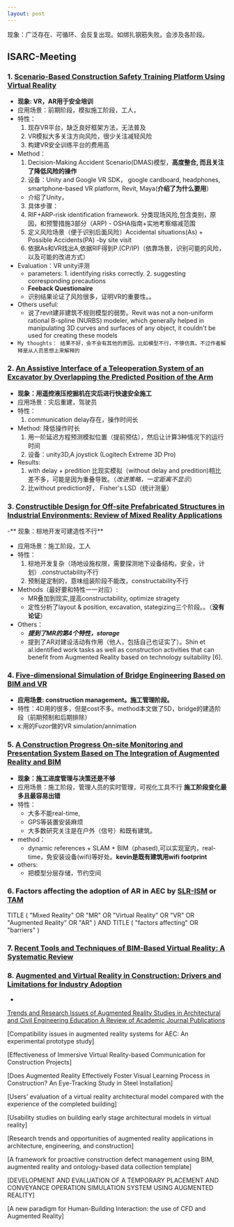 ```yaml
---
layout: post
---
```

现象：广泛存在、可循环、会反复出现。如绑扎钢筋失败。会涉及各阶段。
## ISARC-Meeting
### 1. [Scenario-Based Construction Safety Training Platform Using Virtual Reality](https://www.iaarc.org/publications/fulltext/ISARC_2020_Paper_379.pdf)
  - **现象: VR，AR用于安全培训**
  - 应用场景：前期阶段，模拟施工阶段，工人，
  - 特性： 
    1. 现存VR平台，缺乏良好框架方法，无法普及
    2. VR模拟大多关注方向风险，很少关注减轻风险
    3. 构建VR安全训练平台的费用高
  - Method：
    1. Decision-Making Accident Scenario(DMAS)模型，**高度整合, 而且关注了降低风险的操作**
    2. 设备：Unity and Google VR SDK， google cardboard, headphones, smartphone-based VR platform, Revit, Maya(**介绍了为什么要用**）
      - 介绍了Unity，
    3. 具体步骤：
      1. RIF+ARP-risk identification framework. 分类现场风险,包含类别，原因，和预警措施3部分（ARP)
        - OSHA指南+实地考察缩减范围
      2. 定义风险场景（便于识别后面风险）Accidental situations(As) + Possible Accidents(PA) -by site visit
      3. 依据As和VR找出A,依据RIF得到P.(CP/IP)（依靠场景，识别可能的风险，以及可能的改进方式）
  - Evaluation：VR unity评测
    - parameters: 1. identifying risks correctly. 2. suggesting corresponding precautions
    - **Feeback Questionaire**
    - 识别结果论证了风险很多，证明VR的重要性。。
  - Others useful: 
    - 说了revit建非建筑不规则模型的弱势。Revit was not a non-uniform rational B-spline (NURBS) modeler, which generally helped in manipulating 3D curves and surfaces of any object, it couldn't be used for creating these models
  - `My thoughts： 结果不好，会不会有其他的原因。比如模型不行，不够仿真。不过作者解释是从人员思想上来解释的`
  
### 2. [An Assistive Interface of a Teleoperation System of an Excavator by Overlapping the Predicted Position of the Arm](https://www.iaarc.org/publications/fulltext/ISARC_2020_Paper_97.pdf)
  - **现象：用遥控液压挖掘机在灾后进行快速安全施工**
  - 应用场景：灾后重建，驾驶员
  - 特性：
    1. communication delay存在，操作时间长
  - Method: 降低操作时长
    1. 用一阶延迟方程预测模拟位置（提前预估），然后让计算3种情况下的运行时间
    2. 设备：unity3D,A joystick (Logitech Extreme 3D Pro)
  - Results:
    1. with delay + predition 比现实模拟（without delay and predition)相比差不多，可能是因为重叠导致。（*改进策略，一定距离不显示*）
    2. 比without prediction好， Fisher's LSD（统计测量）
    
### 3. [Constructible Design for Off-site Prefabricated Structures in Industrial Environments: Review of Mixed Reality Applications](https://www.iaarc.org/publications/fulltext/ISARC_2020_Paper_127.pdf)
  -** 现象：棕地开发可建造性不行**
  - 应用场景：施工阶段，工人
  - 特性： 
    1. 棕地开发复杂（场地设施权限，需要探测地下设备结构，安全，计划）.constructability不行
    2. 预制是定制的，意味组装阶段不能改，constructability不行
  - Methods（最好要和特性一一对应）: 
    - MR叠加到现实,提高constructability, optimize stragety
    - 定性分析了layout & position, excavation, stategizing三个阶段。。（**没有论证**）
  - Others：
    - ***提到了MR的第4个特性，storage***
    - 提到了AR对建设活动有作用（他人，包括自己也证实了）。Shin et al.identified work tasks as well as construction activities that can benefit from Augmented Reality based on technology suitability [6].

### 4. [Five-dimensional Simulation of Bridge Engineering Based on BIM and VR](https://www.iaarc.org/publications/fulltext/ISARC_2020_Paper_14.pdf)
  - **应用场景: construction management。施工管理阶段。**
  - 特性：4D用的很多，但是cost不多。method本文做了5D，bridge的建造阶段（前期预制和后期排除）
  - x:用的Fuzor做的VR simulation/annimation
  
### 5. [A Construction Progress On-site Monitoring and Presentation System Based on The Integration of Augmented Reality and BIM](https://www.iaarc.org/publications/fulltext/ISARC_2020_Paper_41.pdf)
  - **现象：施工进度管理与决策还是不够**
  - 应用场景：施工阶段，管理人员的实时管理，可视化工具不行 **施工阶段变化最多且最容易出错**
  - 特性：
    - 大多不能real-time,
    - GPS等装置安装麻烦
    - 大多数研究关注是在户外（信号）和既有建筑。
  - method：
    - dynamic references + SLAM + BIM（phased),可以实现室内，real-time，免安装设备(wifi)等好处。**kevin是既有建筑用wifi footprint**
  - others:
    - 把模型分层存储，节约空间
    
### 6. Factors affecting the adoption of AR in AEC by [SLR-ISM](https://link.springer.com/article/10.1007/s10901-019-09674-y) or [TAM](https://baike.baidu.com/item/%E6%8A%80%E6%9C%AF%E6%8E%A5%E5%8F%97%E6%A8%A1%E5%9E%8B/2184121?fr=aladdin)
TITLE ( "Mixed Reality"  OR  "MR"  OR  "Virtual Reality"  OR  "VR"  OR  "Augmented Reality"  OR  "AR" )  AND  TITLE ( "factors affecting"  OR  "barriers" ) 

### 7. [Recent Tools and Techniques of BIM‑Based Virtual Reality: A Systematic Review](https://sci-hub.do/10.1007/s11831-019-09386-0)

### 8. [Augmented and Virtual Reality in Construction: Drivers and Limitations for Industry Adoption](https://ascelibrary.org/doi/pdf/10.1061/%28ASCE%29CO.1943-7862.0001844)
  - 


[Trends and Research Issues of Augmented Reality Studies in Architectural and Civil Engineering Education A Review of Academic Journal Publications](https://sci-hub.do/https://doi.org/10.3390/app9091840)

[Compatibility issues in augmented reality systems for AEC: An experimental prototype study]

[Effectiveness of Immersive Virtual Reality-based Communication for Construction Projects]

[Does Augmented Reality Effectively Foster Visual Learning Process in Construction? An Eye-Tracking Study in Steel Installation]

[Users' evaluation of a virtual reality architectural model compared with the experience of the completed building]

[Usability studies on building early stage architectural models in virtual reality]

[Research trends and opportunities of augmented reality applications in architecture, engineering, and construction]

[A framework for proactive construction defect management using BIM, augmented reality and ontology-based data collection template]

[DEVELOPMENT AND EVALUATION OF A TEMPORARY PLACEMENT AND CONVEYANCE OPERATION SIMULATION SYSTEM USING AUGMENTED REALITY]

[A new paradigm for Human-Building Interaction: the use of CFD and Augmented Reality]
 

